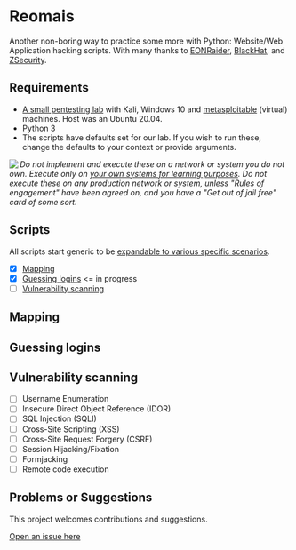 # Reomais

Another non-boring way to practice some more with Python: Website/Web Application hacking scripts.
With many thanks to [EONRaider](https://github.com/EONRaider), [BlackHat](https://www.blackhat.com/), and [ZSecurity](https://zsecurity.org/).

## Requirements

* [A small pentesting lab](https://github.com/tymyrddin/ymrir/wiki/pentesting-lab.md) with Kali, Windows 10 and [metasploitable](https://information.rapid7.com/metasploitable-download.html) (virtual) machines. Host was an Ubuntu 20.04.
* Python 3
* The scripts have defaults set for our lab. If you wish to run these, change the defaults to your context or provide arguments.

<img align="left" src="https://github.com/tymyrddin/darkest-forest/blob/main/assets/images/warning.png">_Do not implement and execute these on a network or system you do not own. Execute only on [your own systems for learning purposes](https://github.com/tymyrddin/ymrir/wiki). Do not execute these on any production network or system, unless "Rules of engagement" have been agreed on, and you have a "Get out of jail free" card of some sort._

## Scripts

All scripts start generic to be [expandable to various specific scenarios](https://github.com/tymyrddin/reomais/wiki).

- [x] [Mapping](mapping)
- [x] [Guessing logins](guessing)           <= in progress
- [ ] [Vulnerability scanning](scanning)

## Mapping

## Guessing logins

## Vulnerability scanning

- [ ] Username Enumeration 
- [ ] Insecure Direct Object Reference (IDOR)
- [ ] SQL Injection (SQLI)
- [ ] Cross-Site Scripting (XSS)
- [ ] Cross-Site Request Forgery (CSRF)
- [ ] Session Hijacking/Fixation
- [ ] Formjacking
- [ ] Remote code execution

## Problems or Suggestions

This project welcomes contributions and suggestions. 

[Open an issue here](https://github.com/tymyrddin/reomais/issues)